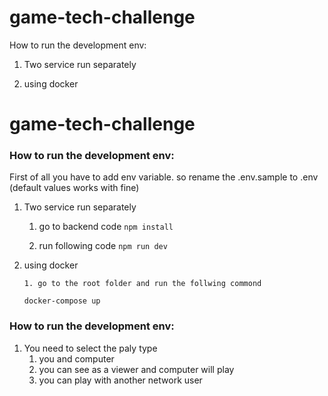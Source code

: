 # game-tech-challenge

How to run the development env:

1. Two service run separately

2. using docker

# game-tech-challenge

### How to run the development env:

First of all you have to add env variable. so rename the .env.sample to .env (default values works with fine)

1.  Two service run separately 
    1. go to backend code
    `npm install`
    
    2. run following code
    `npm run dev`

2.  using docker

        1. go to the root folder and run the follwing commond

    `docker-compose up`

### How to run the development env:

1. You need to select the paly type
    1. you and computer
    2. you can see as a viewer and computer will play
    3. you can play with another network user
